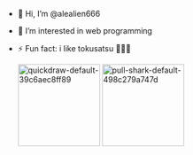  - 👋 Hi, I’m @alealien666
 - 👀 I’m interested in web programming
 - ⚡ Fun fact: i like tokusatsu 🗿🗿🗿

	<img width="148" alt="quickdraw-default-39c6aec8ff89" src="https://github.com/alealien666/alealien666/assets/144152302/7164aa2a-b709-4eb2-9977-3290502b8fad">
	<img width="148" alt="pull-shark-default-498c279a747d" src="https://github.com/alealien666/alealien666/assets/144152302/de7d5419-3061-4ec2-bd62-866d5973d738">



<!---
alealien666/alealien666 is a ✨ special ✨ repository because its `README.md` (this file) appears on your GitHub profile.
You can click the Preview link to take a look at your changes.
--->
		
